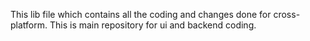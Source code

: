 This lib file which contains all the coding and changes done for cross-platform.
This is main repository for ui and backend coding.
